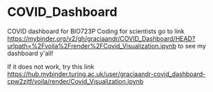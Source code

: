 # COVID_Dashboard
COVID dashboard for BIO723P Coding for scientists
go to link 
https://mybinder.org/v2/gh/graciaandr/COVID_Dashboard/HEAD?urlpath=%2Fvoila%2Frender%2FCovid_Visualization.ipynb
to see my dashboard y'all!

If it does not work, try this link 
https://hub.mybinder.turing.ac.uk/user/graciaandr-covid_dashboard-cpw2zjtf/voila/render/Covid_Visualization.ipynb
